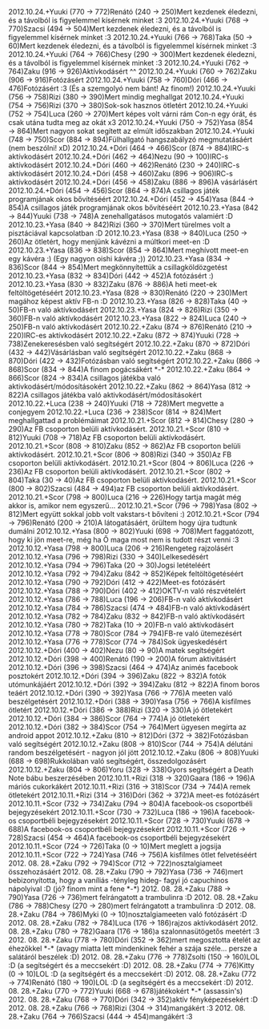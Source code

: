 <tr><td>2012.10.24.</td><td>+</td><td>Yuuki (770 &rarr; 772)</td><td>Renátó (240 &rarr; 250)</td><td>Mert kezdenek éledezni, és a távolból is figyelemmel kísérnek minket :3</td></tr>
<tr><td>2012.10.24.</td><td>+</td><td>Yuuki (768 &rarr; 770)</td><td>Szacsi (494 &rarr; 504)</td><td>Mert kezdenek éledezni, és a távolból is figyelemmel kísérnek minket :3</td></tr>
<tr><td>2012.10.24.</td><td>+</td><td>Yuuki (766 &rarr; 768)</td><td>Taka (50 &rarr; 60)</td><td>Mert kezdenek éledezni, és a távolból is figyelemmel kísérnek minket :3</td></tr>
<tr><td>2012.10.24.</td><td>+</td><td>Yuuki (764 &rarr; 766)</td><td>Chesy (290 &rarr; 300)</td><td>Mert kezdenek éledezni, és a távolból is figyelemmel kísérnek minket :3</td></tr>
<tr><td>2012.10.24.</td><td>+</td><td>Yuuki (762 &rarr; 764)</td><td>Zaku (916 &rarr; 926)</td><td>Aktívkodásért ^^</td></tr>
<tr><td>2012.10.24.</td><td>+</td><td>Yuuki (760 &rarr; 762)</td><td>Zaku (906 &rarr; 916)</td><td>Fotózásért</td></tr>
<tr><td>2012.10.24.</td><td>+</td><td>Yuuki (758 &rarr; 760)</td><td>Dóri (466 &rarr; 476)</td><td>Fotózásért :3 (És a szemgolyó nem bánt! Az finom!)</td></tr>
<tr><td>2012.10.24.</td><td>+</td><td>Yuuki (756 &rarr; 758)</td><td>Rizi (380 &rarr; 390)</td><td>Mert mindig meghallgat</td></tr>
<tr><td>2012.10.24.</td><td>+</td><td>Yuuki (754 &rarr; 756)</td><td>Rizi (370 &rarr; 380)</td><td>Sok-sok hasznos ötletért</td></tr>
<tr><td>2012.10.24.</td><td>+</td><td>Yuuki (752 &rarr; 754)</td><td>Luca (260 &rarr; 270)</td><td>Mert képes volt várni rám Con-n egy órát, és csak utána tudta meg az okát x3</td></tr>
<tr><td>2012.10.24.</td><td>+</td><td>Yuuki (750 &rarr; 752)</td><td>Yasa (854 &rarr; 864)</td><td>Mert nagyon sokat segített az elmúlt időszakban</td></tr>
<tr><td>2012.10.24.</td><td>+</td><td>Yuuki (748 &rarr; 750)</td><td>Scor (884 &rarr; 894)</td><td>Fülhallgató hangszabályzó megmutatásáért (nem beszólni! xD)</td></tr>
<tr><td>2012.10.24.</td><td>+</td><td>Dóri (464 &rarr; 466)</td><td>Scor (874 &rarr; 884)</td><td>IRC-s aktívkodásért</td></tr>
<tr><td>2012.10.24.</td><td>+</td><td>Dóri (462 &rarr; 464)</td><td>Nezu (90 &rarr; 100)</td><td>IRC-s aktívkodásért</td></tr>
<tr><td>2012.10.24.</td><td>+</td><td>Dóri (460 &rarr; 462)</td><td>Renátó (230 &rarr; 240)</td><td>IRC-s aktívkodásért</td></tr>
<tr><td>2012.10.24.</td><td>+</td><td>Dóri (458 &rarr; 460)</td><td>Zaku (896 &rarr; 906)</td><td>IRC-s aktívkodásért</td></tr>
<tr><td>2012.10.24.</td><td>+</td><td>Dóri (456 &rarr; 458)</td><td>Zaku (886 &rarr; 896)</td><td>A vásárlásért</td></tr>
<tr><td>2012.10.24.</td><td>+</td><td>Dóri (454 &rarr; 456)</td><td>Scor (864 &rarr; 874)</td><td>A csillagos játék programjának okos bővítéséért</td></tr>
<tr><td>2012.10.24.</td><td>+</td><td>Dóri (452 &rarr; 454)</td><td>Yasa (844 &rarr; 854)</td><td>A csillagos játék programjának okos bővítéséért</td></tr>
<tr><td>2012.10.23.</td><td>+</td><td>Yasa (842 &rarr; 844)</td><td>Yuuki (738 &rarr; 748)</td><td>A zenehallgatásos mutogatós valamiért :D</td></tr>
<tr><td>2012.10.23.</td><td>+</td><td>Yasa (840 &rarr; 842)</td><td>Rizi (360 &rarr; 370)</td><td>Mert türelmes volt a pisztáciával kapcsolatban :D</td></tr>
<tr><td>2012.10.23.</td><td>+</td><td>Yasa (838 &rarr; 840)</td><td>Luca (250 &rarr; 260)</td><td>Az ötletért, hogy menjünk kávézni a múltkori meet-en :D</td></tr>
<tr><td>2012.10.23.</td><td>+</td><td>Yasa (836 &rarr; 838)</td><td>Scor (854 &rarr; 864)</td><td>Mert meghívott meet-en egy kávéra :) (Egy nagyon oishi kávéra ;))</td></tr>
<tr><td>2012.10.23.</td><td>+</td><td>Yasa (834 &rarr; 836)</td><td>Scor (844 &rarr; 854)</td><td>Mert megkönnyítettük a csillagköldözgetést</td></tr>
<tr><td>2012.10.23.</td><td>+</td><td>Yasa (832 &rarr; 834)</td><td>Dóri (442 &rarr; 452)</td><td>A fotózásért :)</td></tr>
<tr><td>2012.10.23.</td><td>+</td><td>Yasa (830 &rarr; 832)</td><td>Zaku (876 &rarr; 886)</td><td>A heti meet-ek feltöltögetéséért</td></tr>
<tr><td>2012.10.23.</td><td>+</td><td>Yasa (828 &rarr; 830)</td><td>Renátó (220 &rarr; 230)</td><td>Mert magához képest aktív FB-n :D</td></tr>
<tr><td>2012.10.23.</td><td>+</td><td>Yasa (826 &rarr; 828)</td><td>Taka (40 &rarr; 50)</td><td>FB-n való aktívkodásért</td></tr>
<tr><td>2012.10.23.</td><td>+</td><td>Yasa (824 &rarr; 826)</td><td>Rizi (350 &rarr; 360)</td><td>FB-n való aktívkodásért</td></tr>
<tr><td>2012.10.23.</td><td>+</td><td>Yasa (822 &rarr; 824)</td><td>Luca (240 &rarr; 250)</td><td>FB-n való aktívkodásért</td></tr>
<tr><td>2012.10.22.</td><td>+</td><td>Zaku (874 &rarr; 876)</td><td>Renátó (210 &rarr; 220)</td><td>IRC-es aktívkodásért</td></tr>
<tr><td>2012.10.22.</td><td>+</td><td>Zaku (872 &rarr; 874)</td><td>Yuuki (728 &rarr; 738)</td><td>Zenekeresésben való segítségért</td></tr>
<tr><td>2012.10.22.</td><td>+</td><td>Zaku (870 &rarr; 872)</td><td>Dóri (432 &rarr; 442)</td><td>Vásárlásban való segítségért</td></tr>
<tr><td>2012.10.22.</td><td>+</td><td>Zaku (868 &rarr; 870)</td><td>Dóri (422 &rarr; 432)</td><td>Fotózásban való segítségért</td></tr>
<tr><td>2012.10.22.</td><td>+</td><td>Zaku (866 &rarr; 868)</td><td>Scor (834 &rarr; 844)</td><td>A finom pogácsákért *-*</td></tr>
<tr><td>2012.10.22.</td><td>+</td><td>Zaku (864 &rarr; 866)</td><td>Scor (824 &rarr; 834)</td><td>A csillagos játékba való aktivkodásért/módosításokért</td></tr>
<tr><td>2012.10.22.</td><td>+</td><td>Zaku (862 &rarr; 864)</td><td>Yasa (812 &rarr; 822)</td><td>A csillagos játékba való aktivkodásért/módosításokért</td></tr>
<tr><td>2012.10.22.</td><td>+</td><td>Luca (238 &rarr; 240)</td><td>Yuuki (718 &rarr; 728)</td><td>Mert megvette a conjegyem</td></tr>
<tr><td>2012.10.22.</td><td>+</td><td>Luca (236 &rarr; 238)</td><td>Scor (814 &rarr; 824)</td><td>Mert meghallgattad a problémáimat</td></tr>
<tr><td>2012.10.21.</td><td>+</td><td>Scor (812 &rarr; 814)</td><td>Chesy (280 &rarr; 290)</td><td>Az FB csoporton belüli aktívkodásért.</td></tr>
<tr><td>2012.10.21.</td><td>+</td><td>Scor (810 &rarr; 812)</td><td>Yuuki (708 &rarr; 718)</td><td>Az FB csoporton belüli aktívkodásért.</td></tr>
<tr><td>2012.10.21.</td><td>+</td><td>Scor (808 &rarr; 810)</td><td>Zaku (852 &rarr; 862)</td><td>Az FB csoporton belüli aktívkodásért.</td></tr>
<tr><td>2012.10.21.</td><td>+</td><td>Scor (806 &rarr; 808)</td><td>Rizi (340 &rarr; 350)</td><td>Az FB csoporton belüli aktívkodásért.</td></tr>
<tr><td>2012.10.21.</td><td>+</td><td>Scor (804 &rarr; 806)</td><td>Luca (226 &rarr; 236)</td><td>Az FB csoporton belüli aktívkodásért.</td></tr>
<tr><td>2012.10.21.</td><td>+</td><td>Scor (802 &rarr; 804)</td><td>Taka (30 &rarr; 40)</td><td>Az FB csoporton belüli aktívkodásért.</td></tr>
<tr><td>2012.10.21.</td><td>+</td><td>Scor (800 &rarr; 802)</td><td>Szacsi (484 &rarr; 494)</td><td>az FB csoporton belüli aktívkodásért.</td></tr>
<tr><td>2012.10.21.</td><td>+</td><td>Scor (798 &rarr; 800)</td><td>Luca (216 &rarr; 226)</td><td>Hogy tartja magát még akkor is, amikor nem egyszerű...</td></tr>
<tr><td>2012.10.21.</td><td>+</td><td>Scor (796 &rarr; 798)</td><td>Yasa (802 &rarr; 812)</td><td>Mert együtt sokkal jobb volt vakstars-t bővíteni :)</td></tr>
<tr><td>2012.10.21.</td><td>+</td><td>Scor (794 &rarr; 796)</td><td>Renátó (200 &rarr; 210)</td><td>A látogatásáért, örültem hogy újra tudtunk dumálni</td></tr>
<tr><td>2012.10.12.</td><td>+</td><td>Yasa (800 &rarr; 802)</td><td>Yuuki (698 &rarr; 708)</td><td>Mert faggatózott, hogy ki jön meet-re, még ha Ő maga most nem is tudott részt venni :3</td></tr>
<tr><td>2012.10.12.</td><td>+</td><td>Yasa (798 &rarr; 800)</td><td>Luca (206 &rarr; 216)</td><td>Rengeteg rajzolásért</td></tr>
<tr><td>2012.10.12.</td><td>+</td><td>Yasa (796 &rarr; 798)</td><td>Rizi (330 &rarr; 340)</td><td>Lelkesedésért</td></tr>
<tr><td>2012.10.12.</td><td>+</td><td>Yasa (794 &rarr; 796)</td><td>Taka (20 &rarr; 30)</td><td>Jogsi letételéért</td></tr>
<tr><td>2012.10.12.</td><td>+</td><td>Yasa (792 &rarr; 794)</td><td>Zaku (842 &rarr; 852)</td><td>Képek feltöltögetéséért</td></tr>
<tr><td>2012.10.12.</td><td>+</td><td>Yasa (790 &rarr; 792)</td><td>Dóri (412 &rarr; 422)</td><td>Meet-es fotózásért</td></tr>
<tr><td>2012.10.12.</td><td>+</td><td>Yasa (788 &rarr; 790)</td><td>Dóri (402 &rarr; 412)</td><td>OKTV-n való részvételért</td></tr>
<tr><td>2012.10.12.</td><td>+</td><td>Yasa (786 &rarr; 788)</td><td>Luca (196 &rarr; 206)</td><td>FB-n való aktívkodásért</td></tr>
<tr><td>2012.10.12.</td><td>+</td><td>Yasa (784 &rarr; 786)</td><td>Szacsi (474 &rarr; 484)</td><td>FB-n való aktívkodásért</td></tr>
<tr><td>2012.10.12.</td><td>+</td><td>Yasa (782 &rarr; 784)</td><td>Zaku (832 &rarr; 842)</td><td>FB-n való aktívkodásért</td></tr>
<tr><td>2012.10.12.</td><td>+</td><td>Yasa (780 &rarr; 782)</td><td>Taka (10 &rarr; 20)</td><td>FB-n való aktívkodásért</td></tr>
<tr><td>2012.10.12.</td><td>+</td><td>Yasa (778 &rarr; 780)</td><td>Scor (784 &rarr; 794)</td><td>FB-re való ütemezésért</td></tr>
<tr><td>2012.10.12.</td><td>+</td><td>Yasa (776 &rarr; 778)</td><td>Scor (774 &rarr; 784)</td><td>Sok ügyeskedésért</td></tr>
<tr><td>2012.10.12.</td><td>+</td><td>Dóri (400 &rarr; 402)</td><td>Nezu (80 &rarr; 90)</td><td>A matek segítségért</td></tr>
<tr><td>2012.10.12.</td><td>+</td><td>Dóri (398 &rarr; 400)</td><td>Renátó (190 &rarr; 200)</td><td>A fórum aktivitásért</td></tr>
<tr><td>2012.10.12.</td><td>+</td><td>Dóri (396 &rarr; 398)</td><td>Szacsi (464 &rarr; 474)</td><td>Az animés facebook posztokért</td></tr>
<tr><td>2012.10.12.</td><td>+</td><td>Dóri (394 &rarr; 396)</td><td>Zaku (822 &rarr; 832)</td><td>A fotók utómunkájáért</td></tr>
<tr><td>2012.10.12.</td><td>+</td><td>Dóri (392 &rarr; 394)</td><td>Zaku (812 &rarr; 822)</td><td>A finom boros teáért</td></tr>
<tr><td>2012.10.12.</td><td>+</td><td>Dóri (390 &rarr; 392)</td><td>Yasa (766 &rarr; 776)</td><td>A meeten való beszélgetésért</td></tr>
<tr><td>2012.10.12.</td><td>+</td><td>Dóri (388 &rarr; 390)</td><td>Yasa (756 &rarr; 766)</td><td>A kisfilmes ötletért</td></tr>
<tr><td>2012.10.12.</td><td>+</td><td>Dóri (386 &rarr; 388)</td><td>Rizi (320 &rarr; 330)</td><td>A jó ötletekért</td></tr>
<tr><td>2012.10.12.</td><td>+</td><td>Dóri (384 &rarr; 386)</td><td>Scor (764 &rarr; 774)</td><td>A jó ötletekért</td></tr>
<tr><td>2012.10.12.</td><td>+</td><td>Dóri (382 &rarr; 384)</td><td>Scor (754 &rarr; 764)</td><td>Mert ügyesen megírta az android appot</td></tr>
<tr><td>2012.10.12.</td><td>+</td><td>Zaku (810 &rarr; 812)</td><td>Dóri (372 &rarr; 382)</td><td>Fotózásban való segítségért</td></tr>
<tr><td>2012.10.12.</td><td>+</td><td>Zaku (808 &rarr; 810)</td><td>Scor (744 &rarr; 754)</td><td>A délutáni random beszélgetésért - nagyon jól jött</td></tr>
<tr><td>2012.10.12.</td><td>+</td><td>Zaku (806 &rarr; 808)</td><td>Yuuki (688 &rarr; 698)</td><td>Rukkolában való segítségért, összedolgozásért</td></tr>
<tr><td>2012.10.12.</td><td>+</td><td>Zaku (804 &rarr; 806)</td><td>Yoru (328 &rarr; 338)</td><td>Gyors segítségért a Death Note bábu beszerzésében</td></tr>
<tr><td>2012.10.11.</td><td>+</td><td>Rizi (318 &rarr; 320)</td><td>Gaara (186 &rarr; 196)</td><td>A máriós cukorkákért</td></tr>
<tr><td>2012.10.11.</td><td>+</td><td>Rizi (316 &rarr; 318)</td><td>Scor (734 &rarr; 744)</td><td>A remek ötletekért</td></tr>
<tr><td>2012.10.11.</td><td>+</td><td>Rizi (314 &rarr; 316)</td><td>Dóri (362 &rarr; 372)</td><td>A meet-es fotózásért</td></tr>
<tr><td>2012.10.11.</td><td>+</td><td>Scor (732 &rarr; 734)</td><td>Zaku (794 &rarr; 804)</td><td>A facebook-os csoportbéli bejegyzésekért</td></tr>
<tr><td>2012.10.11.</td><td>+</td><td>Scor (730 &rarr; 732)</td><td>Luca (186 &rarr; 196)</td><td>A facebook-os csoportbéli bejegyzésekért</td></tr>
<tr><td>2012.10.11.</td><td>+</td><td>Scor (728 &rarr; 730)</td><td>Yuuki (678 &rarr; 688)</td><td>A facebook-os csoportbéli bejegyzésekért</td></tr>
<tr><td>2012.10.11.</td><td>+</td><td>Scor (726 &rarr; 728)</td><td>Szacsi (454 &rarr; 464)</td><td>A facebook-os csoportbéli bejegyzésekért</td></tr>
<tr><td>2012.10.11.</td><td>+</td><td>Scor (724 &rarr; 726)</td><td>Taka (0 &rarr; 10)</td><td>Mert meglett a jogsija</td></tr>
<tr><td>2012.10.11.</td><td>+</td><td>Scor (722 &rarr; 724)</td><td>Yasa (746 &rarr; 756)</td><td>A kisfilmes ötlet felvetéséért</td></tr>
<tr><td>2012. 08. 28.</td><td>+</td><td>Zaku (792 &rarr; 794)</td><td>Scor (712 &rarr; 722)</td><td>nosztalgiameet összehozásáért</td></tr>
<tr><td>2012. 08. 28.</td><td>+</td><td>Zaku (790 &rarr; 792)</td><td>Yasa (736 &rarr; 746)</td><td>mert bebizonyította, hogy a vaníliás -tényleg hideg- fagyi jó capuchinos nápolyival :D (jó? finom mint a fene *-*)</td></tr>
<tr><td>2012. 08. 28.</td><td>+</td><td>Zaku (788 &rarr; 790)</td><td>Yasa (726 &rarr; 736)</td><td>mert felrángatott a trambulinra :D</td></tr>
<tr><td>2012. 08. 28.</td><td>+</td><td>Zaku (786 &rarr; 788)</td><td>Chesy (270 &rarr; 280)</td><td>mert felrángatott a trambulinra :D</td></tr>
<tr><td>2012. 08. 28.</td><td>+</td><td>Zaku (784 &rarr; 786)</td><td>Myki (0 &rarr; 10)</td><td>nosztalgiameeten való fotózásért :D</td></tr>
<tr><td>2012. 08. 28.</td><td>+</td><td>Zaku (782 &rarr; 784)</td><td>Luca (176 &rarr; 186)</td><td>rajzos aktívkodásért</td></tr>
<tr><td>2012. 08. 28.</td><td>+</td><td>Zaku (780 &rarr; 782)</td><td>Gaara (176 &rarr; 186)</td><td>a szalonnasütögetős meetért :3</td></tr>
<tr><td>2012. 08. 28.</td><td>+</td><td>Zaku (778 &rarr; 780)</td><td>Dóri (352 &rarr; 362)</td><td>mert megosztotta ételét az éhezőkkel *-* (avagy miatta lett mindenkinek fehér a szája széle... persze a salátáról beszélek :D)</td></tr>
<tr><td>2012. 08. 28.</td><td>+</td><td>Zaku (776 &rarr; 778)</td><td>Zsolti (150 &rarr; 160)</td><td>LOL :D (a segítségért és a meccsekért :D)</td></tr>
<tr><td>2012. 08. 28.</td><td>+</td><td>Zaku (774 &rarr; 776)</td><td>Kitty (0 &rarr; 10)</td><td>LOL :D (a segítségért és a meccsekért :D)</td></tr>
<tr><td>2012. 08. 28.</td><td>+</td><td>Zaku (772 &rarr; 774)</td><td>Renátó (180 &rarr; 190)</td><td>LOL :D (a segítségért és a meccsekért :D)</td></tr>
<tr><td>2012. 08. 28.</td><td>+</td><td>Zaku (770 &rarr; 772)</td><td>Yuuki (668 &rarr; 678)</td><td>játékokért *-* (assassin&apos;s)</td></tr>
<tr><td>2012. 08. 28.</td><td>+</td><td>Zaku (768 &rarr; 770)</td><td>Dóri (342 &rarr; 352)</td><td>aktív fényképezésekért :D</td></tr>
<tr><td>2012. 08. 28.</td><td>+</td><td>Zaku (766 &rarr; 768)</td><td>Rizi (304 &rarr; 314)</td><td>mangákért :3</td></tr>
<tr><td>2012. 08. 28.</td><td>+</td><td>Zaku (764 &rarr; 766)</td><td>Szacsi (444 &rarr; 454)</td><td>mangákért :3</td></tr>
